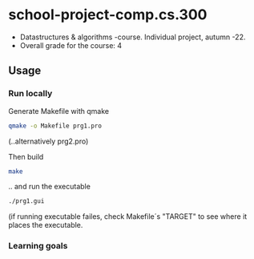 # school-project-comp.cs.300
- Datastructures & algorithms -course. Individual project, autumn -22.
- Overall grade for the course: 4
## Usage

### Run locally
Generate Makefile with qmake
```sh
qmake -o Makefile prg1.pro
```
(..alternatively prg2.pro)  

Then build
```sh
make
```
.. and run the executable
```sh
./prg1.gui
```
(if running executable failes, check Makefile´s "TARGET" to see where it places the executable.



### Learning goals

